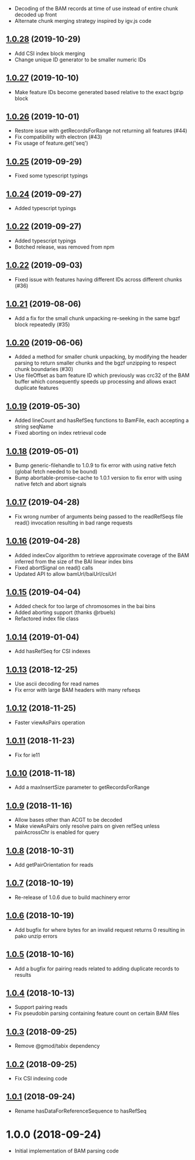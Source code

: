 - Decoding of the BAM records at time of use instead of entire chunk decoded up front
- Alternate chunk merging strategy inspired by igv.js code

<a name="1.0.28"></a>
## [1.0.28](https://github.com/GMOD/bam-js/compare/v1.0.27...v1.0.28) (2019-10-29)



- Add CSI index block merging
- Change unique ID generator to be smaller numeric IDs

<a name="1.0.27"></a>
## [1.0.27](https://github.com/GMOD/bam-js/compare/v1.0.26...v1.0.27) (2019-10-10)



- Make feature IDs become generated based relative to the exact bgzip block

<a name="1.0.26"></a>
## [1.0.26](https://github.com/GMOD/bam-js/compare/v1.0.25...v1.0.26) (2019-10-01)



- Restore issue with getRecordsForRange not returning all features (#44)
- Fix compatibility with electron (#43)
- Fix usage of feature.get('seq')

<a name="1.0.25"></a>
## [1.0.25](https://github.com/GMOD/bam-js/compare/v1.0.24...v1.0.25) (2019-09-29)



- Fixed some typescript typings

<a name="1.0.24"></a>
## [1.0.24](https://github.com/GMOD/bam-js/compare/v1.0.22...v1.0.24) (2019-09-27)

- Added typescript typings

<a name="1.0.23"></a>
## [1.0.22](https://github.com/GMOD/bam-js/compare/v1.0.20...v1.0.22) (2019-09-27)

- Added typescript typings
- Botched release, was removed from npm


<a name="1.0.22"></a>
## [1.0.22](https://github.com/GMOD/bam-js/compare/v1.0.20...v1.0.22) (2019-09-03)



- Fixed issue with features having different IDs across different chunks (#36)

<a name="1.0.21"></a>
## [1.0.21](https://github.com/GMOD/bam-js/compare/v1.0.20...v1.0.21) (2019-08-06)



- Add a fix for the small chunk unpacking re-seeking in the same bgzf block repeatedly (#35)

<a name="1.0.20"></a>
## [1.0.20](https://github.com/GMOD/bam-js/compare/v1.0.19...v1.0.20) (2019-06-06)



- Added a method for smaller chunk unpacking, by modifying the header parsing to return smaller chunks and the bgzf unzipping to respect chunk boundaries (#30)
- Use fileOffset as bam feature ID which previously was crc32 of the BAM buffer which consequently speeds up processing and allows exact duplicate features

## [1.0.19](https://github.com/GMOD/bam-js/compare/v1.0.18...v1.0.19) (2019-05-30)



- Added lineCount and hasRefSeq functions to BamFile, each accepting a string seqName
- Fixed aborting on index retrieval code


## [1.0.18](https://github.com/GMOD/bam-js/compare/v1.0.17...v1.0.18) (2019-05-01)



- Bump generic-filehandle to 1.0.9 to fix error with using native fetch (global fetch needed to be bound)
- Bump abortable-promise-cache to 1.0.1 version to fix error with using native fetch and abort signals

## [1.0.17](https://github.com/GMOD/bam-js/compare/v1.0.16...v1.0.17) (2019-04-28)



- Fix wrong number of arguments being passed to the readRefSeqs file read() invocation resulting in bad range requests

## [1.0.16](https://github.com/GMOD/bam-js/compare/v1.0.15...v1.0.16) (2019-04-28)



- Added indexCov algorithm to retrieve approximate coverage of the BAM inferred from the size of the BAI linear index bins
- Fixed abortSignal on read() calls
- Updated API to allow bamUrl/baiUrl/csiUrl

## [1.0.15](https://github.com/GMOD/bam-js/compare/v1.0.14...v1.0.15) (2019-04-04)



- Added check for too large of chromosomes in the bai bins
- Added aborting support (thanks @rbuels)
- Refactored index file class

<a name="1.0.14"></a>
## [1.0.14](https://github.com/GMOD/bam-js/compare/v1.0.13...v1.0.14) (2019-01-04)



- Add hasRefSeq for CSI indexes

<a name="1.0.13"></a>
## [1.0.13](https://github.com/GMOD/bam-js/compare/v1.0.12...v1.0.13) (2018-12-25)



- Use ascii decoding for read names
- Fix error with large BAM headers with many refseqs

<a name="1.0.12"></a>
## [1.0.12](https://github.com/GMOD/bam-js/compare/v1.0.11...v1.0.12) (2018-11-25)



- Faster viewAsPairs operation

<a name="1.0.11"></a>
## [1.0.11](https://github.com/GMOD/bam-js/compare/v1.0.10...v1.0.11) (2018-11-23)



- Fix for ie11

<a name="1.0.10"></a>
## [1.0.10](https://github.com/GMOD/bam-js/compare/v1.0.9...v1.0.10) (2018-11-18)



- Add a maxInsertSize parameter to getRecordsForRange

<a name="1.0.9"></a>
## [1.0.9](https://github.com/GMOD/bam-js/compare/v1.0.8...v1.0.9) (2018-11-16)



- Allow bases other than ACGT to be decoded
- Make viewAsPairs only resolve pairs on given refSeq unless pairAcrossChr is enabled for query

<a name="1.0.8"></a>
## [1.0.8](https://github.com/GMOD/bam-js/compare/v1.0.7...v1.0.8) (2018-10-31)



- Add getPairOrientation for reads

<a name="1.0.7"></a>
## [1.0.7](https://github.com/GMOD/bam-js/compare/v1.0.6...v1.0.7) (2018-10-19)


- Re-release of 1.0.6 due to build machinery error

<a name="1.0.6"></a>
## [1.0.6](https://github.com/GMOD/bam-js/compare/v1.0.5...v1.0.6) (2018-10-19)



- Add bugfix for where bytes for an invalid request returns 0 resulting in pako unzip errors

<a name="1.0.5"></a>
## [1.0.5](https://github.com/GMOD/bam-js/compare/v1.0.4...v1.0.5) (2018-10-16)



- Add a bugfix for pairing reads related to adding duplicate records to results

<a name="1.0.4"></a>
## [1.0.4](https://github.com/GMOD/bam-js/compare/v1.0.3...v1.0.4) (2018-10-13)

- Support pairing reads
- Fix pseudobin parsing containing feature count on certain BAM files

<a name="1.0.3"></a>
## [1.0.3](https://github.com/GMOD/bam-js/compare/v1.0.2...v1.0.3) (2018-09-25)

- Remove @gmod/tabix dependency

<a name="1.0.2"></a>
## [1.0.2](https://github.com/GMOD/bam-js/compare/v1.0.1...v1.0.2) (2018-09-25)

- Fix CSI indexing code


<a name="1.0.1"></a>
## [1.0.1](https://github.com/GMOD/bam-js/compare/v1.0.0...v1.0.1) (2018-09-24)

- Rename hasDataForReferenceSequence to hasRefSeq

<a name="1.0.0"></a>
# 1.0.0 (2018-09-24)


- Initial implementation of BAM parsing code

